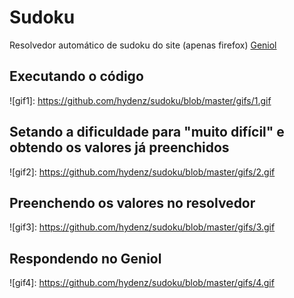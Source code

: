 # Sudoku
Resolvedor automático de sudoku do site (apenas firefox) [Geniol](https://www.geniol.com.br/logica/sudoku/)

## Executando o código

![gif1]: https://github.com/hydenz/sudoku/blob/master/gifs/1.gif

## Setando a dificuldade para "muito difícil" e obtendo os valores já preenchidos

![gif2]: https://github.com/hydenz/sudoku/blob/master/gifs/2.gif

## Preenchendo os valores no resolvedor

![gif3]: https://github.com/hydenz/sudoku/blob/master/gifs/3.gif

## Respondendo no Geniol

![gif4]: https://github.com/hydenz/sudoku/blob/master/gifs/4.gif

